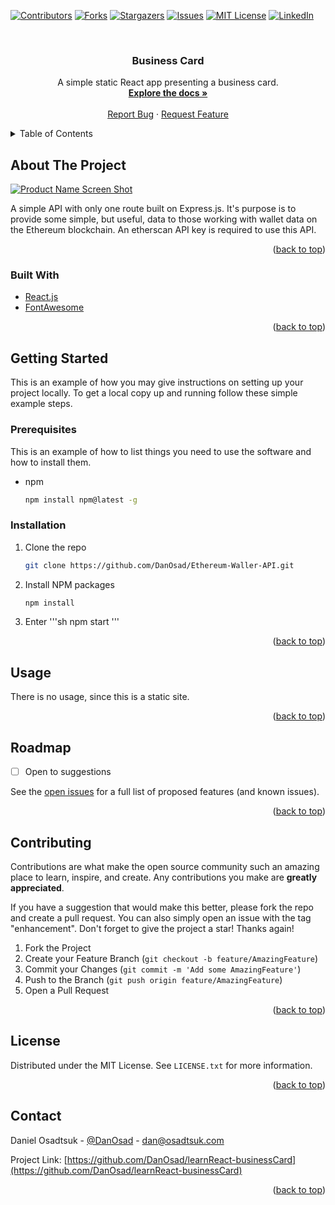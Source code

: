<div id="top"></div>
<!--
*** Thanks for checking out the Best-README-Template. If you have a suggestion
*** that would make this better, please fork the repo and create a pull request
*** or simply open an issue with the tag "enhancement".
*** Don't forget to give the project a star!
*** Thanks again! Now go create something AMAZING! :D
-->



<!-- PROJECT SHIELDS -->
<!--
*** I'm using markdown "reference style" links for readability.
*** Reference links are enclosed in brackets [ ] instead of parentheses ( ).
*** See the bottom of this document for the declaration of the reference variables
*** for contributors-url, forks-url, etc. This is an optional, concise syntax you may use.
*** https://www.markdownguide.org/basic-syntax/#reference-style-links
-->
[![Contributors][contributors-shield]][contributors-url]
[![Forks][forks-shield]][forks-url]
[![Stargazers][stars-shield]][stars-url]
[![Issues][issues-shield]][issues-url]
[![MIT License][license-shield]][license-url]
[![LinkedIn][linkedin-shield]][linkedin-url]



<!-- PROJECT LOGO -->
<br />
<div align="center">
  <!-- <a href="https://github.com/DanOsad/learnReact-businessCard">
    <img src="images/logo.png" alt="Logo" width="80" height="80">
  </a> -->

<h3 align="center">Business Card</h3>

  <p align="center">
    A simple static React app presenting a business card.
    <br />
    <a href="https://github.com/DanOsad/learnReact-businessCard"><strong>Explore the docs »</strong></a>
    <br />
    <br />
    <!-- <a href="http://eth.osadtsuk.com/">View Demo</a>
    · -->
    <a href="https://github.com/DanOsad/learnReact-businessCard/issues">Report Bug</a>
    ·
    <a href="https://github.com/DanOsad/learnReact-businessCard/issues">Request Feature</a>
  </p>
</div>



<!-- TABLE OF CONTENTS -->
<details>
  <summary>Table of Contents</summary>
  <ol>
    <li>
      <a href="#about-the-project">About The Project</a>
      <ul>
        <li><a href="#built-with">Built With</a></li>
      </ul>
    </li>
    <li>
      <a href="#getting-started">Getting Started</a>
      <ul>
        <li><a href="#prerequisites">Prerequisites</a></li>
        <li><a href="#installation">Installation</a></li>
      </ul>
    </li>
    <li><a href="#usage">Usage</a></li>
    <li><a href="#roadmap">Roadmap</a></li>
    <li><a href="#contributing">Contributing</a></li>
    <li><a href="#license">License</a></li>
    <li><a href="#contact">Contact</a></li>
    <li><a href="#acknowledgments">Acknowledgments</a></li>
  </ol>
</details>



<!-- ABOUT THE PROJECT -->
## About The Project

[![Product Name Screen Shot][product-screenshot]](https://example.com)

A simple API with only one route built on Express.js. It's purpose is to provide some simple, but useful, data to those working with wallet data on the Ethereum blockchain. An etherscan API key is required to use this API.

<p align="right">(<a href="#top">back to top</a>)</p>



### Built With

<!-- * [Node.js](https://nodejs.org/)
* [Express.js](https://expressjs.com/) -->
* [React.js](https://reactjs.org/)
* [FontAwesome](https://fontawesome.com/)

<p align="right">(<a href="#top">back to top</a>)</p>



<!-- GETTING STARTED -->
## Getting Started

This is an example of how you may give instructions on setting up your project locally.
To get a local copy up and running follow these simple example steps.

### Prerequisites

This is an example of how to list things you need to use the software and how to install them.
* npm
  ```sh
  npm install npm@latest -g
  ```

### Installation

<!-- 1. Get a free API Key at [https://etherscan.io/](https://etherscan.io/apis) -->
1. Clone the repo
   ```sh
   git clone https://github.com/DanOsad/Ethereum-Waller-API.git
   ```
2. Install NPM packages
   ```sh
   npm install
   ```
4. Enter 
    '''sh 
    npm start
    '''

<p align="right">(<a href="#top">back to top</a>)</p>



<!-- USAGE EXAMPLES -->
## Usage

There is no usage, since this is a static site.

<p align="right">(<a href="#top">back to top</a>)</p>



<!-- ROADMAP -->
## Roadmap

- [ ] Open to suggestions
<!-- - [ ] Retrieve and display historical value data on commonly accessed wallet addresses -->

See the [open issues](https://github.com/DanOsad/learnReact-businessCard/issues) for a full list of proposed features (and known issues).

<p align="right">(<a href="#top">back to top</a>)</p>



<!-- CONTRIBUTING -->
## Contributing

Contributions are what make the open source community such an amazing place to learn, inspire, and create. Any contributions you make are **greatly appreciated**.

If you have a suggestion that would make this better, please fork the repo and create a pull request. You can also simply open an issue with the tag "enhancement".
Don't forget to give the project a star! Thanks again!

1. Fork the Project
2. Create your Feature Branch (`git checkout -b feature/AmazingFeature`)
3. Commit your Changes (`git commit -m 'Add some AmazingFeature'`)
4. Push to the Branch (`git push origin feature/AmazingFeature`)
5. Open a Pull Request

<p align="right">(<a href="#top">back to top</a>)</p>



<!-- LICENSE -->
## License

Distributed under the MIT License. See `LICENSE.txt` for more information.

<p align="right">(<a href="#top">back to top</a>)</p>



<!-- CONTACT -->
## Contact

Daniel Osadtsuk - [@DanOsad](https://twitter.com/DanOsad) - dan@osadtsuk.com

Project Link: [https://github.com/DanOsad/learnReact-businessCard](https://github.com/DanOsad/learnReact-businessCard)

<p align="right">(<a href="#top">back to top</a>)</p>

<!-- MARKDOWN LINKS & IMAGES -->
<!-- https://www.markdownguide.org/basic-syntax/#reference-style-links -->
[contributors-shield]: https://img.shields.io/github/contributors/DanOsad/learnReact-businessCard.svg?style=for-the-badge
[contributors-url]: https://github.com/DanOsad/learnReact-businessCard/graphs/contributors
[forks-shield]: https://img.shields.io/github/forks/DanOsad/learnReact-businessCard.svg?style=for-the-badge
[forks-url]: https://github.com/DanOsad/learnReact-businessCard/network/members
[stars-shield]: https://img.shields.io/github/stars/DanOsad/learnReact-businessCard.svg?style=for-the-badge
[stars-url]: https://github.com/DanOsad/learnReact-businessCard/stargazers
[issues-shield]: https://img.shields.io/github/issues/DanOsad/learnReact-businessCard.svg?style=for-the-badge
[issues-url]: https://github.com/DanOsad/learnReact-businessCard/issues
[license-shield]: https://img.shields.io/github/license/DanOsad/learnReact-businessCard.svg?style=for-the-badge
[license-url]: https://github.com/DanOsad/learnReact-businessCard/blob/master/LICENSE.txt
[linkedin-shield]: https://img.shields.io/badge/-LinkedIn-black.svg?style=for-the-badge&logo=linkedin&colorB=555
[linkedin-url]: https://www.linkedin.com/in/dan-osadtsuk/
[product-screenshot]: https://i.imgur.com/ibVcIix.png